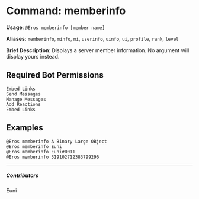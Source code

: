 # Command: memberinfo


**Usage**: `@Eros memberinfo [member name]`

**Aliases**: `memberinfo`, `minfo`, `mi`, `userinfo`, `uinfo`, `ui`, `profile`, `rank`, `level`

**Brief Description**: Displays a server member information. No argument will display yours instead.



## Required Bot Permissions

```
Embed Links
Send Messages
Manage Messages
Add Reactions
Embed Links
```

## Examples

```
@Eros memberinfo A Binary Large OBject
@Eros memberinfo Euni
@Eros memberinfo Euni#0011
@Eros memberinfo 319102712383799296
```


---

##### Contributors


Euni
